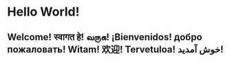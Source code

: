 # Hello World!
## Welcome! स्वागत हे! வருக! ¡Bienvenidos! добро пожаловать! Witam! 欢迎! Tervetuloa! خوش آمدید!

